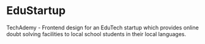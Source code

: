 # EduStartup
TechAdemy - Frontend design for an EduTech startup which provides online doubt solving facilities to local school students in their local languages.
